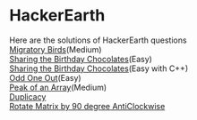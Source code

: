 # HackerEarth
Here are the solutions of HackerEarth questions
</br>
[Migratory Birds](https://github.com/akshatprogrammer/HackerEarth/blob/main/MigratoryBirds.c)(Medium)</br>
[Sharing the Birthday Chocolates](https://github.com/akshatprogrammer/HackerEarth/blob/main/SharingTheBirthdayChocolates.c)(Easy)</br>
[Sharing the Birthday Chocolates](https://github.com/akshatprogrammer/HackerEarth/blob/main/SharingBirthdayChocolate.cpp)(Easy with C++)</br>
[Odd One Out](https://github.com/akshatprogrammer/HackerEarth/blob/main/OddOneOut.cpp)(Easy)</br>
[Peak of an Array](https://github.com/akshatprogrammer/HackerEarth/blob/main/PerfectPeakOfArray.cpp)(Medium)</br>
[Duplicacy](https://github.com/akshatprogrammer/HackerEarth/blob/main/Duplicacy.cpp)</br>
[Rotate Matrix by 90 degree AntiClockwise](https://github.com/akshatprogrammer/HackerEarth/blob/main/Rotate90degreeAnti.cpp)</br>
